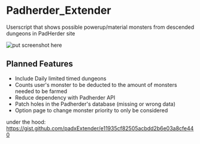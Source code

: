 # Padherder_Extender
Userscript that shows possible powerup/material monsters from descended dungeons in PadHerder site

![put screenshot here](http://puu.sh/xaI22/dc11d1d94a.jpg)

## Planned Features

- Include Daily limited timed dungeons
- Counts user's monster to be deducted to the amount of monsters needed to be farmed
- Reduce dependency with Padherder API
- Patch holes in the Padherder's database (missing or wrong data)
- Option page to change monster priority to only be considered

under the hood: https://gist.github.com/padxExtender/e11935cf82505acbdd2b6e03a8cfe440
